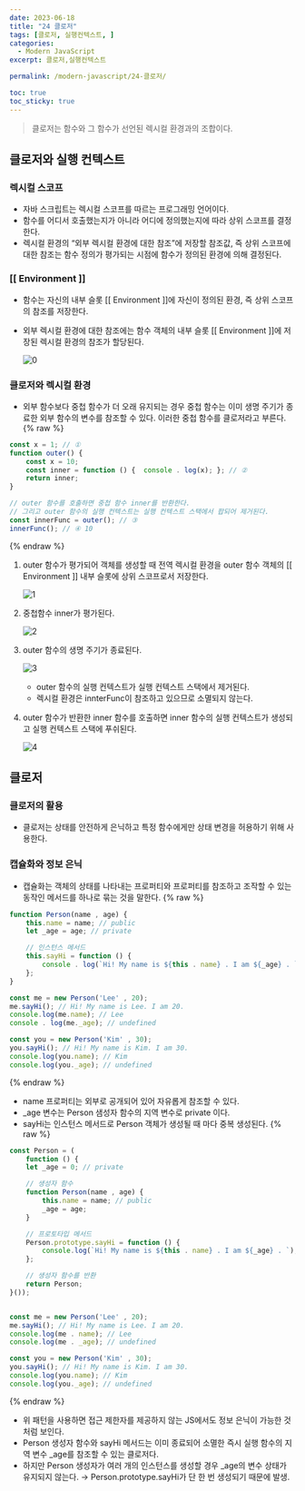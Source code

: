```yaml
---
date: 2023-06-18
title: "24 클로저"
tags: [클로저, 실행컨텍스트, ]
categories:
  - Modern JavaScript
excerpt: 클로저,실행컨텍스트

permalink: /modern-javascript/24-클로저/

toc: true
toc_sticky: true
---
```



> 클로저는 함수와 그 함수가 선언된 렉시컬 환경과의 조합이다.


## 클로저와 실행 컨텍스트


### 렉시컬 스코프

- 자바 스크립트는 렉시컬 스코프를 따르는 프로그래밍 언어이다.
- 함수를 어디서 호출했는지가 아니라 어디에 정의했는지에 따라 상위 스코프를 결정한다.
- 렉시컬 환경의 “외부 렉시컬 환경에 대한 참조”에 저장할 참조값, 즉 상위 스코프에 대한 참조는 함수 정의가 평가되는 시점에 함수가 정의된 환경에 의해 결정된다.

### [[ Environment ]]

- 함수는 자신의 내부 슬롯 [[ Environment ]]에 자신이 정의된 환경, 즉 상위 스코프의 참조를 저장한다.
- 외부 렉시컬 환경에 대한 참조에는 함수 객체의 내부 슬롯 [[ Environment ]]에 저장된 렉시컬 환경의 참조가 할당된다.

	![0](/assets/img/2023-06-18-24-클로저.md/0.png)


### 클로저와 렉시컬 환경

- 외부 함수보다 중첩 함수가 더 오래 유지되는 경우 중첩 함수는 이미 생명 주기가 종료한 외부 함수의 변수를 참조할 수 있다. 이러한 중첩 함수를 클로저라고 부른다.
{% raw %}
```javascript
const x = 1; // ①
function outer() { 
	const x = 10;
	const inner = function () {  console . log(x); }; // ② 
	return inner;
}

// outer 함수를 호출하면 중첩 함수 inner를 반환한다.
// 그리고 outer 함수의 실행 컨텍스트는 실행 컨텍스트 스택에서 팝되어 제거된다.
const innerFunc = outer(); // ③ 
innerFunc(); // ④ 10
```
{% endraw %}

1. outer 함수가 평가되어 객체를 생성할 때 전역 렉시컬 환경을 outer 함수 객체의 [[ Environment ]] 내부 슬롯에 상위 스코프로서 저장한다.

	![1](/assets/img/2023-06-18-24-클로저.md/1.png)

2. 중첩함수 inner가 평가된다.

	![2](/assets/img/2023-06-18-24-클로저.md/2.png)

3. outer 함수의 생명 주기가 종료된다.

	![3](/assets/img/2023-06-18-24-클로저.md/3.png)

	- outer 함수의 실행 컨텍스트가 실행 컨텍스트 스택에서 제거된다.
	- 렉시컬 환경은 innterFunc이 참조하고 있으므로 소멸되지 않는다.
4. outer 함수가 반환한 inner 함수를 호출하면 inner 함수의 실행 컨텍스트가 생성되고 실행 컨텍스트 스택에 푸쉬된다.

	![4](/assets/img/2023-06-18-24-클로저.md/4.png)


## 클로저


### 클로저의 활용

- 클로저는 상태를 안전하게 은닉하고 특정 함수에게만 상태 변경을 허용하기 위해 사용한다.

### 캡슐화와 정보 은닉

- 캡슐화는 객체의 상태를 나타내는 프로퍼티와 프로퍼티를 참조하고 조작할 수 있는 동작인 메서드를 하나로 묶는 것을 말한다.
{% raw %}
```javascript
function Person(name , age) { 
	this.name = name; // public 
	let _age = age; // private

	// 인스턴스 메서드
	this.sayHi = function () { 
		console . log(`Hi! My name is ${this . name} . I am ${_age} . `);
	};
}

const me = new Person('Lee' , 20);
me.sayHi(); // Hi! My name is Lee. I am 20.
console.log(me.name); // Lee 
console . log(me._age); // undefined

const you = new Person('Kim' , 30);
you.sayHi(); // Hi! My name is Kim. I am 30.
console.log(you.name); // Kim 
console.log(you._age); // undefined
```
{% endraw %}

- name 프로퍼티는 외부로 공개되어 있어 자유롭게 참조할 수 있다.
- _age 변수는 Person 샘성자 함수의 지역 변수로 private 이다.
- sayHi는 인스턴스 메서드로 Person 객체가 생성될 때 마다 중복 생성된다.
{% raw %}
```javascript
const Person = (
	function () { 
	let _age = 0; // private

	// 생성자 함수
	function Person(name , age) { 
		this.name = name; // public 
		_age = age;
	}

	// 프로토타입 메서드
	Person.prototype.sayHi = function () { 
		console.log(`Hi! My name is ${this . name} . I am ${_age} . `);
	};

	// 생성자 함수를 반환
	return Person;
}());


const me = new Person('Lee' , 20);
me.sayHi(); // Hi! My name is Lee. I am 20.
console.log(me . name); // Lee 
console.log(me . _age); // undefined

const you = new Person('Kim' , 30);
you.sayHi(); // Hi! My name is Kim. I am 30.
console.log(you.name); // Kim 
console.log(you._age); // undefined

```
{% endraw %}

- 위 패턴을 사용하면 접근 제한자를 제공하지 않는 JS에서도 정보 은닉이 가능한 것 처럼 보인다.
- Person 생성자 함수와 sayHi 메서드는 이미 종료되어 소멸한 즉시 실행 함수의 지역 변수 _age를 참조할 수 있는 클로저다.
- 하지만 Person 생성자가 여러 개의 인스턴스를 생성할 경우 _age의 변수 상태가 유지되지 않는다. → Person.prototype.sayHi가 단 한 번 생성되기 때문에 발생.
